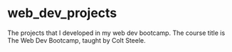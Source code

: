 # web_dev_projects
The projects that I developed in my web dev bootcamp. The course title is The Web Dev Bootcamp, taught by Colt Steele.
